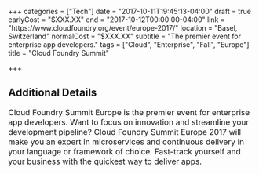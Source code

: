 +++
categories = ["Tech"]
date = "2017-10-11T19:45:13-04:00"
draft = true
earlyCost = "$XXX.XX"
end = "2017-10-12T00:00:00-04:00"
link = "https://www.cloudfoundry.org/event/europe-2017/"
location = "Basel, Switzerland"
normalCost = "$XXX.XX"
subtitle = "The premier event for enterprise app developers."
tags = ["Cloud", "Enterprise", "Fall", "Europe"]
title = "Cloud Foundry Summit"

+++
<!--more-->

## Additional Details

<span style="font-size: 1rem;">Cloud Foundry Summit Europe is the premier event for enterprise app developers. Want to focus on innovation and streamline your development pipeline? Cloud Foundry Summit Europe 2017 will make you an expert in microservices and continuous delivery in your language or framework of choice. Fast-track yourself and your business with the quickest way to deliver apps.</span>